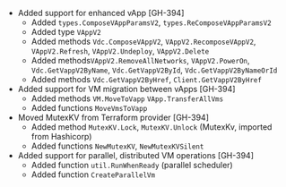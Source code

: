 * Added support for enhanced vApp [GH-394]
    * Added `types.ComposeVAppParamsV2`, `types.ReComposeVAppParamsV2`
    * Added type `VAppV2`
    * Added methods `Vdc.ComposeVAppV2`, `VAppV2.RecomposeVAppV2`, `VAppV2.Refresh`, `VAppV2.Undeploy`, `VAppV2.Delete`
    * Added methods`VAppV2.RemoveAllNetworks`, `VAppV2.PowerOn`, `Vdc.GetVappV2ByName`, `Vdc.GetVappV2ById`, `Vdc.GetVappV2ByNameOrId`
    * Added methods `Vdc.GetVappV2ByHref`, `Client.GetVappV2ByHref`
* Added support for VM migration between vApps [GH-394]
    * Added methods `VM.MoveToVapp` `VApp.TransferAllVms`
    * Added functions `MoveVmsToVapp`
* Moved MutexKV from Terraform provider [GH-394]
    * Added method `MutexKV.Lock`,  `MutexKV.Unlock` (MutexKv, imported from Hashicorp)
    * Added functions `NewMutexKV`, `NewMutexKVSilent`
* Added support for parallel, distributed VM operations [GH-394]
    * Added function `util.RunWhenReady` (parallel scheduler)
    * Added function `CreateParallelVm`
